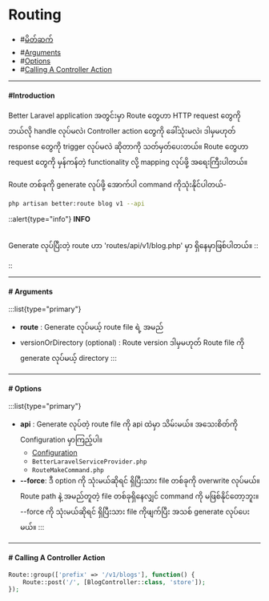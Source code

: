 # Routing

- #[မိတ်ဆက်](#introduction)
- #[Arguments](#arguments)
- #[Options](#options)
- #[Calling A Controller Action](#calling-a-controller-action)

---

#### #Introduction
<a id="introduction"></a>

Better Laravel application အတွင်းမှာ Route တွေဟာ HTTP request တွေကို ဘယ်လို handle လုပ်မလဲ၊ Controller action တွေကို ခေါ်သုံးမလဲ၊ ဒါမှမဟုတ် response တွေကို trigger လုပ်မလဲ ဆိုတာကို သတ်မှတ်ပေးတယ်။ Route တွေဟာ request တွေကို မှန်ကန်တဲ့ functionality လို့ mapping လုပ်ဖို့ အရေးကြီးပါတယ်။

Route တစ်ခုကို generate လုပ်ဖို့ အောက်ပါ command ကိုသုံးနိုင်ပါတယ်-


```bash
php artisan better:route blog v1 --api
```
::alert{type="info"}
**INFO**<br><br>

Generate လုပ်ပြီးတဲ့ route ဟာ 'routes/api/v1/blog.php' မှာ ရှိနေမှာဖြစ်ပါတယ်။ ::

::

---

#### # Arguments
<a id="arguments"></a>
:::list{type="primary"}
- **route** : Generate လုပ်မယ့် route file ရဲ့ အမည်
- versionOrDirectory (optional) : Route version ဒါမှမဟုတ် Route file ကို generate လုပ်မယ့် directory
:::

---

#### # Options
<a id="options"></a>
:::list{type="primary"}
- **api** : Generate လုပ်တဲ့ route file ကို api ထဲမှာ သိမ်းမယ်။ အသေးစိတ်ကို Configuration မှာကြည့်ပါ။
	- [Configuration](configuration)
	- `BetterLaravelServiceProvider.php`
	- `RouteMakeCommand.php`
- **--force**: ဒီ option ကို သုံးမယ်ဆိုရင် ရှိပြီးသား file တစ်ခုကို overwrite လုပ်မယ်။ Route path နဲ့ အမည်တူတဲ့ file တစ်ခုရှိနေလျှင် command ကို မဖြစ်နိုင်တော့ဘူး။ --force ကို သုံးမယ်ဆိုရင် ရှိပြီးသား file ကိုဖျက်ပြီး အသစ် generate လုပ်ပေးမယ်။
:::

---

#### # Calling A Controller Action
<a id="calling-a-controller-action"></a>
```php
Route::group(['prefix' => '/v1/blogs'], function() {
    Route::post('/', [BlogController::class, 'store']);
});
```
